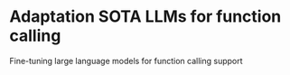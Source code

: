 # Adaptation SOTA LLMs for function calling
Fine-tuning large language models for function calling support
